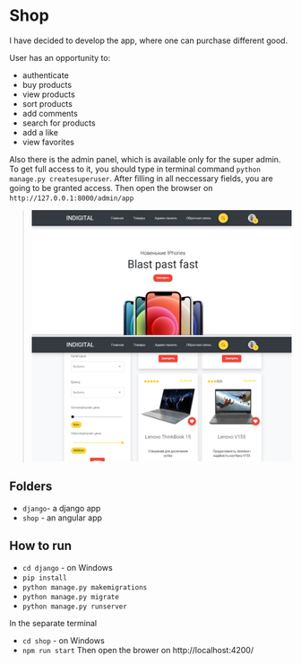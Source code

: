 # Shop
 I have decided to develop the app, where one can purchase different good.<br/>

 User has an opportunity to:
  * authenticate
  * buy products
  * view products
  * sort products
  * add comments
  * search for products 
  * add a like
  * view favorites

Also there is the admin panel, which is available only for the super admin. To get full access to it, you should type in terminal command `python manage.py createsuperuser`. After filling in all  neccessary fields, you are going to be granted access. Then open the browser on `http://127.0.0.1:8000/admin/app`

> ![Screenshot](screenshots/screen1.png)
> ![Screenshot](screenshots/screen2.PNG)

## Folders
* `django`- a django app
* `shop` - an angular app

## How to run 
* `cd django` - on Windows
* `pip install`
* `python manage.py makemigrations`
* `python manage.py migrate`
* `python manage.py runserver`<br/>

In the separate terminal 

* `cd shop` - on Windows
* `npm run start` 
Then open the brower on http://localhost:4200/ 
